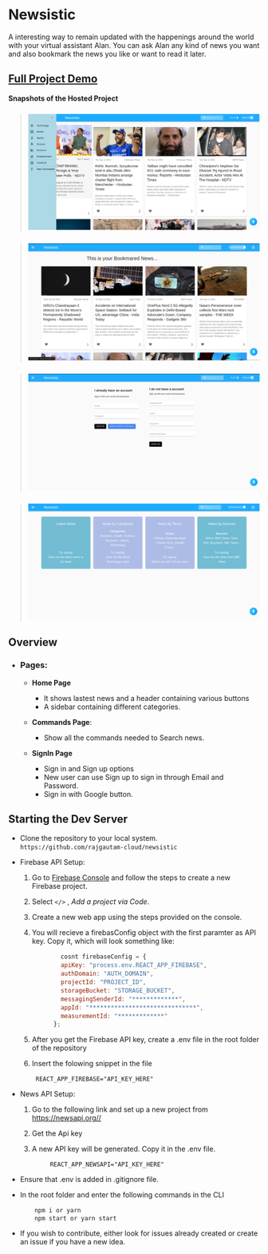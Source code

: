# Newsistic

A interesting way to remain updated with the happenings around the world with your virtual assistant Alan. You can ask Alan any kind of news you want and also bookmark the news you like or want to read it later.
<br/>

## [Full Project Demo](https://www.linkedin.com/posts/raj-gautam-024369201_webdeveloper-newsalert-reactdeveloper-activity-6841978327721369600-eLkH/)

**Snapshots of the Hosted Project**

> ### ![HomePage](protoypes/HomePageWithSidebar.png)

> ### ![BookmarksPage](protoypes/BookmarksPage.png)

> ### ![SignInPage](protoypes/SignInPage.png)

> ### ![AlanCommandsPage](protoypes/AlanCommandsPage.png)

## Overview

- ### Pages:

  - **Home Page**

    - It shows lastest news and a header containing various buttons
    - A sidebar containing different categories.

  - **Commands Page**:

    - Show all the commands needed to Search news.

  - **SignIn Page**

    - Sign in and Sign up options
    - New user can use Sign up to sign in through Email and Password.
    - Sign in with Google button.

## **Starting the Dev Server**

- Clone the repository to your local system. `https://github.com/rajgautam-cloud/newsistic`

- Firebase API Setup:

  1.  Go to [Firebase Console](https://console.firebase.google.com) and follow the steps to create a new Firebase project.
  2.  Select `</>` , _Add a project via Code_.

  3.  Create a new web app using the steps provided on the console.

  4.  You will recieve a firebasConfig object with the first paramter as API key. Copy it, which will look something like:

      ```js
              cosnt firebaseConfig = {
              apiKey: "process.env.REACT_APP_FIREBASE",
              authDomain: "AUTH_DOMAIN",
              projectId: "PROJECT_ID",
              storageBucket: "STORAGE_BUCKET",
              messagingSenderId: "*************",
              appId: "******************************",
              measurementId: "*************"
            };
      ```

  5.  After you get the Firebase API key, create a .env file in the root folder of the repository

  6.  Insert the folowing snippet in the file

           REACT_APP_FIREBASE="API_KEY_HERE"

- News API Setup:

  1.  Go to the following link and set up a new project from <https://newsapi.org//>

  2.  Get the Api key

  3.  A new API key will be generated. Copy it in the .env file.

               REACT_APP_NEWSAPI="API_KEY_HERE"

- Ensure that .env is added in .gitignore file.

- In the root folder and enter the following commands in the CLI

          npm i or yarn
          npm start or yarn start

- If you wish to contribute, either look for issues already created or create an issue if you have a new idea.
  <br/>
